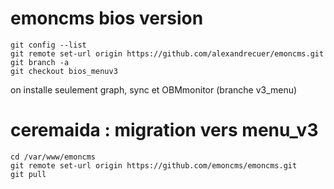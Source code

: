# emoncms bios version
```
git config --list
git remote set-url origin https://github.com/alexandrecuer/emoncms.git
git branch -a
git checkout bios_menuv3
```
on installe seulement graph, sync et OBMmonitor (branche v3_menu)

# ceremaida : migration vers menu_v3

```
cd /var/www/emoncms
git remote set-url origin https://github.com/emoncms/emoncms.git
git pull


